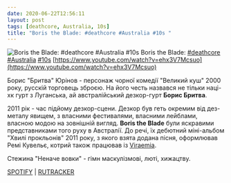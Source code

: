 ```yaml
---
date: 2020-06-22T12:56:11
layout: post
tags: [deathcore, Australia, 10s]
title: "Boris the Blade: #deathcore #Australia #10s "
---
```

![Boris the Blade: #deathcore #Australia #10s ](https://i.ytimg.com/vi/ehx3V7Mcsuo/maxresdefault.jpg)
Boris the Blade: [#deathcore](/tags/#deathcore) [#Australia](/tags/#Australia) [#10s](/tags/#10s) [https://www.youtube.com/watch?v=ehx3V7Mcsuo](https://www.youtube.com/watch?v=ehx3V7Mcsuo)

Борис &quot;Бритва&quot; Юрінов - персонаж чорної комедії &quot;Великий куш&quot; 2000 року, русскій торговець зброєю. На його честь назвався не тільки наці-хк гурт з Луганська, ай австралійський дезкор-гурт **Борис Бритва**.

2011 рік - час підйому дезкор-сцени. Дезкор був геть окремим від дез-металу явищем, з власними фестивалями, власними лейблами, власною модою на зовнішній вигляд. **Boris the Blade** були яскравими представниками того руху в Австралії. До речі, їх дебютний міні-альбом &quot;Хвилі прокльонів&quot; 2011 року, з якого взята додана пісня, оформлював Ремі Кувельє, котрий також працював із [Viraemia](/2020-03-02-viraemia--technical-brutal-death-metal-usa-arizona).

Стежина &quot;Неначе вовки&quot; - гімн маскулізмові, люті, хижацтву.

[SPOTIFY](https://open.spotify.com/album/1NNGiOdeLJlNHGR7I3Io5H) \| [RUTRACKER](https://rutracker.org/forum/viewtopic.php?t=4735438)